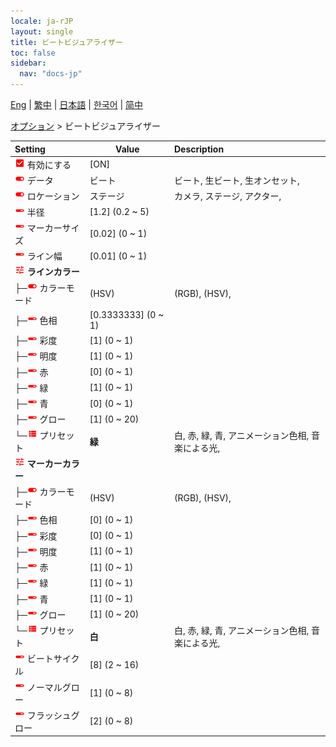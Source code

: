 ```yaml
---
locale: ja-rJP
layout: single
title: ビートビジュアライザー
toc: false
sidebar:
  nav: "docs-jp"
---
```

[Eng](/dancexr/menu/2025.4/stage/beats_visualizer) | [繁中](/tw/dancexr/menu/2025.4/stage/beats_visualizer) | [日本語](/jp/dancexr/menu/2025.4/stage/beats_visualizer) | [한국어](/kr/dancexr/menu/2025.4/stage/beats_visualizer) | [简中](/zh/dancexr/menu/2025.4/stage/beats_visualizer)

[オプション](../menu#オプション) > ビートビジュアライザー



| Setting | Value | Description |
| :--- | --- | :--- |
| <img src="/images/icon/ic_check_on.png" alt="check on icon"/> 有効にする</nobr>| [ON] | 
| <img src="/images/icon/ic_toggle_on.png" alt="toggle on icon"/> データ</nobr>| ビート | ビート, 生ビート, 生オンセット, 
| <img src="/images/icon/ic_toggle_on.png" alt="toggle on icon"/> ロケーション</nobr>| ステージ | カメラ, ステージ, アクター, 
| <img src="/images/icon/ic_slider.png" alt="slider icon"/> 半径</nobr>| [1.2] (0.2 ~ 5) | 
| <img src="/images/icon/ic_slider.png" alt="slider icon"/> マーカーサイズ</nobr>| [0.02] (0 ~ 1) | 
| <img src="/images/icon/ic_slider.png" alt="slider icon"/> ライン幅</nobr>| [0.01] (0 ~ 1) | 
| <img src="/images/icon/ic_tune.png" alt="tune icon"/> <b>ラインカラー</b></nobr>| | 
| ├─<img src="/images/icon/ic_toggle_on.png" alt="toggle on icon"/> カラーモード</nobr>| (HSV) | (RGB), (HSV), 
| ├─<img src="/images/icon/ic_slider.png" alt="slider icon"/> 色相</nobr>| [0.3333333] (0 ~ 1) | 
| ├─<img src="/images/icon/ic_slider.png" alt="slider icon"/> 彩度</nobr>| [1] (0 ~ 1) | 
| ├─<img src="/images/icon/ic_slider.png" alt="slider icon"/> 明度</nobr>| [1] (0 ~ 1) | 
| ├─<img src="/images/icon/ic_slider.png" alt="slider icon"/> 赤</nobr>| [0] (0 ~ 1) | 
| ├─<img src="/images/icon/ic_slider.png" alt="slider icon"/> 緑</nobr>| [1] (0 ~ 1) | 
| ├─<img src="/images/icon/ic_slider.png" alt="slider icon"/> 青</nobr>| [0] (0 ~ 1) | 
| ├─<img src="/images/icon/ic_slider.png" alt="slider icon"/> グロー</nobr>| [1] (0 ~ 20) | 
| └─<img src="/images/icon/ic_list.png" alt="list icon"/> プリセット</nobr>| **緑** | 白, 赤, 緑, 青, アニメーション色相, 音楽による光,  |
| <img src="/images/icon/ic_tune.png" alt="tune icon"/> <b>マーカーカラー</b></nobr>| | 
| ├─<img src="/images/icon/ic_toggle_on.png" alt="toggle on icon"/> カラーモード</nobr>| (HSV) | (RGB), (HSV), 
| ├─<img src="/images/icon/ic_slider.png" alt="slider icon"/> 色相</nobr>| [0] (0 ~ 1) | 
| ├─<img src="/images/icon/ic_slider.png" alt="slider icon"/> 彩度</nobr>| [0] (0 ~ 1) | 
| ├─<img src="/images/icon/ic_slider.png" alt="slider icon"/> 明度</nobr>| [1] (0 ~ 1) | 
| ├─<img src="/images/icon/ic_slider.png" alt="slider icon"/> 赤</nobr>| [1] (0 ~ 1) | 
| ├─<img src="/images/icon/ic_slider.png" alt="slider icon"/> 緑</nobr>| [1] (0 ~ 1) | 
| ├─<img src="/images/icon/ic_slider.png" alt="slider icon"/> 青</nobr>| [1] (0 ~ 1) | 
| ├─<img src="/images/icon/ic_slider.png" alt="slider icon"/> グロー</nobr>| [1] (0 ~ 20) | 
| └─<img src="/images/icon/ic_list.png" alt="list icon"/> プリセット</nobr>| **白** | 白, 赤, 緑, 青, アニメーション色相, 音楽による光,  |
| <img src="/images/icon/ic_slider.png" alt="slider icon"/> ビートサイクル</nobr>| [8] (2 ~ 16) | 
| <img src="/images/icon/ic_slider.png" alt="slider icon"/> ノーマルグロー</nobr>| [1] (0 ~ 8) | 
| <img src="/images/icon/ic_slider.png" alt="slider icon"/> フラッシュグロー</nobr>| [2] (0 ~ 8) | 
